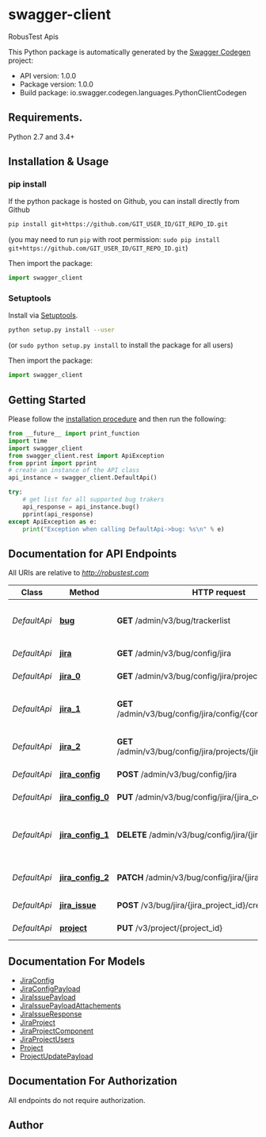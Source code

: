 # swagger-client
RobusTest Apis

This Python package is automatically generated by the [Swagger Codegen](https://github.com/swagger-api/swagger-codegen) project:

- API version: 1.0.0
- Package version: 1.0.0
- Build package: io.swagger.codegen.languages.PythonClientCodegen

## Requirements.

Python 2.7 and 3.4+

## Installation & Usage
### pip install

If the python package is hosted on Github, you can install directly from Github

```sh
pip install git+https://github.com/GIT_USER_ID/GIT_REPO_ID.git
```
(you may need to run `pip` with root permission: `sudo pip install git+https://github.com/GIT_USER_ID/GIT_REPO_ID.git`)

Then import the package:
```python
import swagger_client 
```

### Setuptools

Install via [Setuptools](http://pypi.python.org/pypi/setuptools).

```sh
python setup.py install --user
```
(or `sudo python setup.py install` to install the package for all users)

Then import the package:
```python
import swagger_client
```

## Getting Started

Please follow the [installation procedure](#installation--usage) and then run the following:

```python
from __future__ import print_function
import time
import swagger_client
from swagger_client.rest import ApiException
from pprint import pprint
# create an instance of the API class
api_instance = swagger_client.DefaultApi()

try:
    # get list for all supported bug trakers
    api_response = api_instance.bug()
    pprint(api_response)
except ApiException as e:
    print("Exception when calling DefaultApi->bug: %s\n" % e)

```

## Documentation for API Endpoints

All URIs are relative to *http://robustest.com*

Class | Method | HTTP request | Description
------------ | ------------- | ------------- | -------------
*DefaultApi* | [**bug**](docs/DefaultApi.md#bug) | **GET** /admin/v3/bug/trackerlist | get list for all supported bug trakers
*DefaultApi* | [**jira**](docs/DefaultApi.md#jira) | **GET** /admin/v3/bug/config/jira | get all jira config
*DefaultApi* | [**jira_0**](docs/DefaultApi.md#jira_0) | **GET** /admin/v3/bug/config/jira/projects | get all jira project
*DefaultApi* | [**jira_1**](docs/DefaultApi.md#jira_1) | **GET** /admin/v3/bug/config/jira/config/{congfig_id}/projects | get all jira project for given config
*DefaultApi* | [**jira_2**](docs/DefaultApi.md#jira_2) | **GET** /admin/v3/bug/config/jira/projects/{jira_project_id} | get a jira project  details
*DefaultApi* | [**jira_config**](docs/DefaultApi.md#jira_config) | **POST** /admin/v3/bug/config/jira | create a jira config
*DefaultApi* | [**jira_config_0**](docs/DefaultApi.md#jira_config_0) | **PUT** /admin/v3/bug/config/jira/{jira_config_id} | update a jira config
*DefaultApi* | [**jira_config_1**](docs/DefaultApi.md#jira_config_1) | **DELETE** /admin/v3/bug/config/jira/{jira_config_id} | delete jira config and all associated jira project
*DefaultApi* | [**jira_config_2**](docs/DefaultApi.md#jira_config_2) | **PATCH** /admin/v3/bug/config/jira/{jira_config_id} | update all projects for a jira config
*DefaultApi* | [**jira_issue**](docs/DefaultApi.md#jira_issue) | **POST** /v3/bug/jira/{jira_project_id}/create | create a jira issue
*DefaultApi* | [**project**](docs/DefaultApi.md#project) | **PUT** /v3/project/{project_id} | Update Project


## Documentation For Models

 - [JiraConfig](docs/JiraConfig.md)
 - [JiraConfigPayload](docs/JiraConfigPayload.md)
 - [JiraIssuePayload](docs/JiraIssuePayload.md)
 - [JiraIssuePayloadAttachements](docs/JiraIssuePayloadAttachements.md)
 - [JiraIssueResponse](docs/JiraIssueResponse.md)
 - [JiraProject](docs/JiraProject.md)
 - [JiraProjectComponent](docs/JiraProjectComponent.md)
 - [JiraProjectUsers](docs/JiraProjectUsers.md)
 - [Project](docs/Project.md)
 - [ProjectUpdatePayload](docs/ProjectUpdatePayload.md)


## Documentation For Authorization

 All endpoints do not require authorization.


## Author



